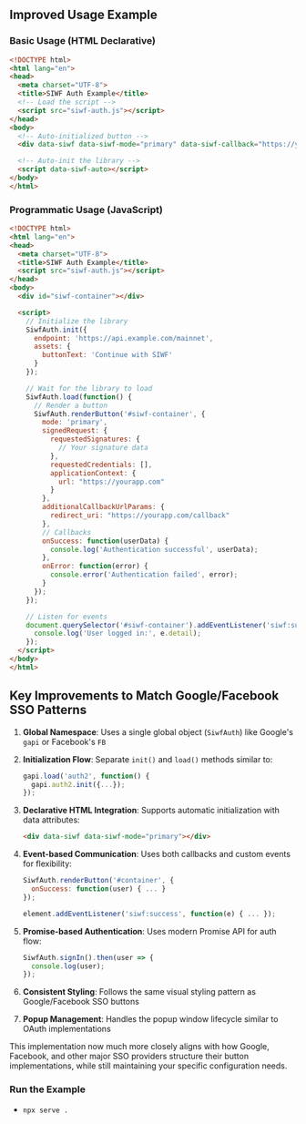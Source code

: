 ## Improved Usage Example

### Basic Usage (HTML Declarative)

```html
<!DOCTYPE html>
<html lang="en">
<head>
  <meta charset="UTF-8">
  <title>SIWF Auth Example</title>
  <!-- Load the script -->
  <script src="siwf-auth.js"></script>
</head>
<body>
  <!-- Auto-initialized button -->
  <div data-siwf data-siwf-mode="primary" data-siwf-callback="https://yourapp.com/callback"></div>

  <!-- Auto-init the library -->
  <script data-siwf-auto></script>
</body>
</html>
```

### Programmatic Usage (JavaScript)

```html
<!DOCTYPE html>
<html lang="en">
<head>
  <meta charset="UTF-8">
  <title>SIWF Auth Example</title>
  <script src="siwf-auth.js"></script>
</head>
<body>
  <div id="siwf-container"></div>

  <script>
    // Initialize the library
    SiwfAuth.init({
      endpoint: 'https://api.example.com/mainnet',
      assets: {
        buttonText: 'Continue with SIWF'
      }
    });

    // Wait for the library to load
    SiwfAuth.load(function() {
      // Render a button
      SiwfAuth.renderButton('#siwf-container', {
        mode: 'primary',
        signedRequest: {
          requestedSignatures: {
            // Your signature data
          },
          requestedCredentials: [],
          applicationContext: {
            url: "https://yourapp.com"
          }
        },
        additionalCallbackUrlParams: {
          redirect_uri: "https://yourapp.com/callback"
        },
        // Callbacks
        onSuccess: function(userData) {
          console.log('Authentication successful', userData);
        },
        onError: function(error) {
          console.error('Authentication failed', error);
        }
      });
    });

    // Listen for events
    document.querySelector('#siwf-container').addEventListener('siwf:success', function(e) {
      console.log('User logged in:', e.detail);
    });
  </script>
</body>
</html>
```

## Key Improvements to Match Google/Facebook SSO Patterns

1. **Global Namespace**: Uses a single global object (`SiwfAuth`) like Google's `gapi` or Facebook's `FB`

2. **Initialization Flow**: Separate `init()` and `load()` methods similar to:
   ```javascript
   gapi.load('auth2', function() {
     gapi.auth2.init({...});
   });
   ```

3. **Declarative HTML Integration**: Supports automatic initialization with data attributes:
   ```html
   <div data-siwf data-siwf-mode="primary"></div>
   ```

4. **Event-based Communication**: Uses both callbacks and custom events for flexibility:
   ```javascript
   SiwfAuth.renderButton('#container', {
     onSuccess: function(user) { ... }
   });

   element.addEventListener('siwf:success', function(e) { ... });
   ```

5. **Promise-based Authentication**: Uses modern Promise API for auth flow:
   ```javascript
   SiwfAuth.signIn().then(user => {
     console.log(user);
   });
   ```

6. **Consistent Styling**: Follows the same visual styling pattern as Google/Facebook SSO buttons

7. **Popup Management**: Handles the popup window lifecycle similar to OAuth implementations

This implementation now much more closely aligns with how Google, Facebook, and other major SSO providers structure their button implementations, while still maintaining your specific configuration needs.

### Run the Example

- `npx serve .`
